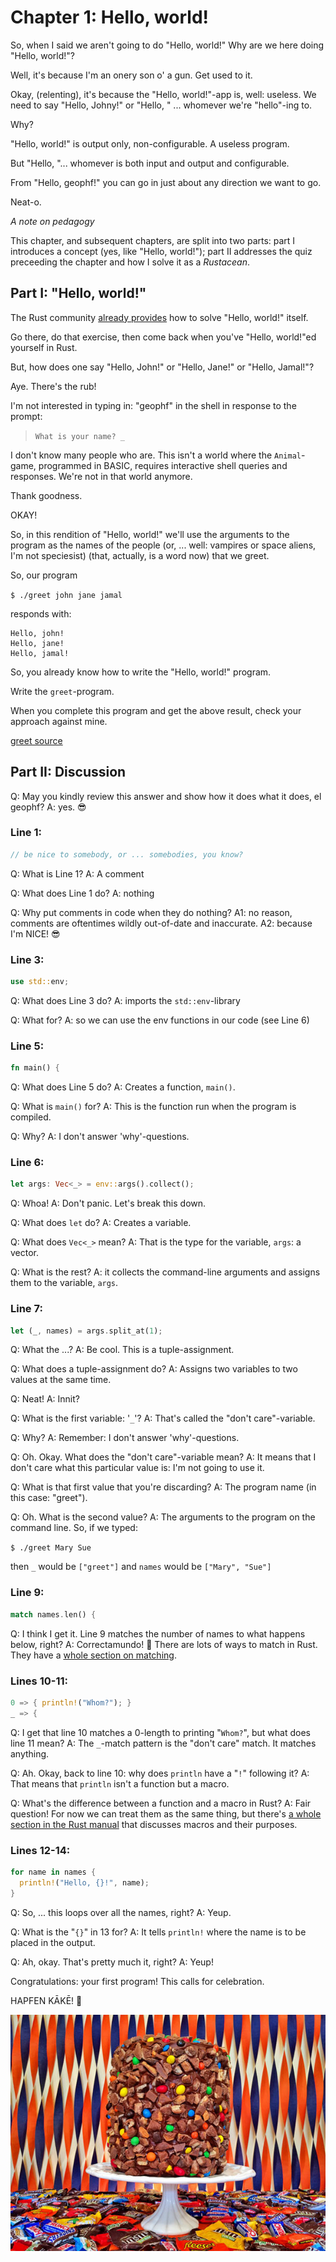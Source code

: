 # Chapter 1: Hello, world!

So, when I said we aren't going to do "Hello, world!" Why are we here doing
"Hello, world!"?

Well, it's because I'm an onery son o' a gun. Get used to it.

Okay, (relenting), it's because the "Hello, world!"-app is, well: useless. We
need to say "Hello, Johny!" or "Hello, " ... whomever we're "hello"-ing to.

Why?

"Hello, world!" is output only, non-configurable. A useless program.

But "Hello, "... whomever is both input and output and configurable.

From "Hello, geophf!" you can go in just about any direction we want to go.

Neat-o.

*A note on pedagogy*

This chapter, and subsequent chapters, are split into two parts: part I 
introduces a concept (yes, like "Hello, world!"); part II addresses the quiz
preceeding the chapter and how I solve it as a *Rustacean*.

## Part I: "Hello, world!"

The Rust community [already 
provides](https://doc.rust-lang.org/rust-by-example/hello.html)  how to solve 
"Hello, world!" itself.

Go there, do that exercise, then come back when you've "Hello, world!"ed 
yourself in Rust.

But, how does one say "Hello, John!" or "Hello, Jane!" or "Hello, Jamal!"?

Aye. There's the rub!

I'm not interested in typing in: "geophf" in the shell in response to the 
prompt:

> `What is your name? _`

I don't know many people who are. This isn't a world where the `Animal`-game,
programmed in BASIC, requires interactive shell queries and responses. We're
not in that world anymore.

Thank goodness.

OKAY!

So, in this rendition of "Hello, world!" we'll use the arguments to the program
as the names of the people (or, ... well: vampires or space aliens, I'm not
speciesist) (that, actually, is a word now) that we greet.

So, our program

`$ ./greet john jane jamal`

responds with:

```TXT
Hello, john!
Hello, jane!
Hello, jamal!
```

So, you already know how to write the "Hello, world!" program.

Write the `greet`-program.

When you complete this program and get the above result, check your approach
against mine.

[greet source](src/ch01/greet.rs)

## Part II: Discussion

Q: May you kindly review this answer and show how it does what it does, el geophf?
A: yes. 😎

### Line 1:

```Rust
// be nice to somebody, or ... somebodies, you know?
```

Q: What is Line 1?
A: A comment

Q: What does Line 1 do?
A: nothing

Q: Why put comments in code when they do nothing?
A1: no reason, comments are oftentimes wildly out-of-date and inaccurate.
A2: because I'm NICE! 😎

### Line 3:

```Rust
use std::env;
```

Q: What does Line 3 do?
A: imports the `std::env`-library

Q: What for?
A: so we can use the env functions in our code (see Line 6)

### Line 5:

```Rust
fn main() {
```

Q: What does Line 5 do?
A: Creates a function, `main()`.

Q: What is `main()` for?
A: This is the function run when the program is compiled.

Q: Why?
A: I don't answer 'why'-questions.

### Line 6:

```Rust
let args: Vec<_> = env::args().collect();
```

Q: Whoa!
A: Don't panic. Let's break this down.

Q: What does `let` do?
A: Creates a variable.

Q: What does `Vec<_>` mean?
A: That is the type for the variable, `args`: a vector.

Q: What is the rest?
A: it collects the command-line arguments and assigns them to the variable, 
`args`.

### Line 7:

```Rust
let (_, names) = args.split_at(1);
```

Q: What the ...?
A: Be cool. This is a tuple-assignment.

Q: What does a tuple-assignment do?
A: Assigns two variables to two values at the same time.

Q: Neat!
A: Innit?

Q: What is the first variable: '`_`'?
A: That's called the "don't care"-variable.

Q: Why?
A: Remember: I don't answer 'why'-questions.

Q: Oh. Okay. What does the "don't care"-variable mean?
A: It means that I don't care what this particular value is: I'm not going to 
use it.

Q: What is that first value that you're discarding?
A: The program name (in this case: "greet").

Q: Oh. What is the second value?
A: The arguments to the program on the command line. So, if we typed:

`$ ./greet Mary Sue`

then
`_` would be `["greet"]` and
`names` would be `["Mary", "Sue"]`

### Line 9:

```Rust
match names.len() {
```

Q: I think I get it. Line 9 matches the number of names to what happens below, 
right?
A: Correctamundo! 🎉 There are lots of ways to match in Rust. They have a 
[whole section on matching](https://doc.rust-lang.org/book/ch06-02-match.html).

### Lines 10-11:

```Rust
0 => { println!("Whom?"); }
_ => {
```

Q: I get that line 10 matches a 0-length to printing "`Whom?`", but what does 
line 11 mean?
A: The `_`-match pattern is the "don't care" match. It matches anything.

Q: Ah. Okay, back to line 10: why does `println` have a "`!`" following it?
A: That means that `println` isn't a function but a macro.

Q: What's the difference between a function and a macro in Rust?
A: Fair question! For now we can treat them as the same thing, but there's 
[a whole section in the Rust 
manual](https://doc.rust-lang.org/book/ch19-06-macros.html) that discusses 
macros and their purposes. 

### Lines 12-14:

```Rust
for name in names {
  println!("Hello, {}!", name);
}
```

Q: So, ... this loops over all the names, right?
A: Yeup.

Q: What is the "`{}`" in 13 for?
A: It tells `println!` where the name is to be placed in the output.

Q: Ah, okay. That's pretty much it, right?
A: Yeup!

Congratulations: your first program! This calls for celebration.

HAPFEN KĀKĒ! 🎂

![](imgs/ch01/cake-finished.jpg)

